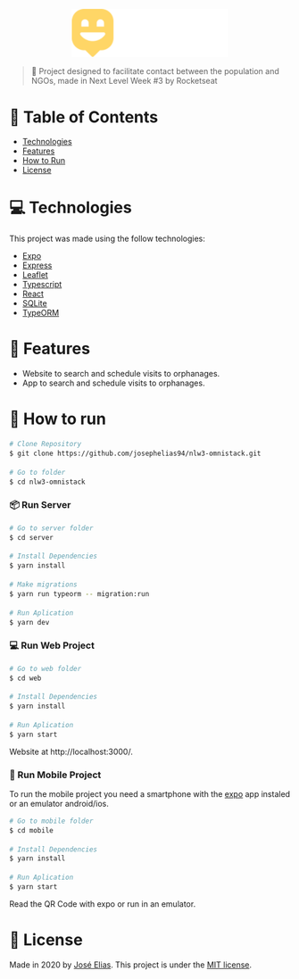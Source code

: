 <p align="center">
   <img src="logo.png" alt="Happy" width="280"/>
</p>

> :rocket: Project designed to facilitate contact between the population and NGOs, made in Next Level Week #3 by Rocketseat

# :pushpin: Table of Contents

- [Technologies](#computer-technologies)
- [Features](#rocket-features)
- [How to Run](#construction_worker-how-to-run)
- [License](#closed_book-license)

# :computer: Technologies

This project was made using the follow technologies:

- [Expo](https://expo.io/)
- [Express](https://expressjs.com/)
- [Leaflet](https://leafletjs.com/)
- [Typescript](https://www.typescriptlang.org/)
- [React](https://reactjs.org/)
- [SQLite](https://www.sqlite.org/)
- [TypeORM](https://typeorm.io/)

# :rocket: Features

- Website to search and schedule visits to orphanages.
- App to search and schedule visits to orphanages.

# :construction_worker: How to run

```bash
# Clone Repository
$ git clone https://github.com/josephelias94/nlw3-omnistack.git

# Go to folder
$ cd nlw3-omnistack
```

### 📦 Run Server

```bash
# Go to server folder
$ cd server

# Install Dependencies
$ yarn install

# Make migrations
$ yarn run typeorm -- migration:run

# Run Aplication
$ yarn dev
```

### 💻 Run Web Project

```bash
# Go to web folder
$ cd web

# Install Dependencies
$ yarn install

# Run Aplication
$ yarn start
```

Website at http://localhost:3000/.

### 📱 Run Mobile Project

To run the mobile project you need a smartphone with the [expo](https://play.google.com/store/apps/details?id=host.exp.exponent) app instaled or an emulator android/ios.

```bash
# Go to mobile folder
$ cd mobile

# Install Dependencies
$ yarn install

# Run Aplication
$ yarn start
```

Read the QR Code with expo or run in an emulator.

# :closed_book: License

Made in 2020 by [José Elias](https://github.com/josephelias94).
This project is under the [MIT license](./LICENSE).
